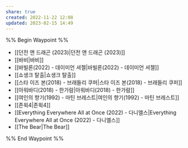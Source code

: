 ```yaml
---
share: true
created: 2022-11-22 12:08
updated: 2023-02-15 14:49
---
```


%% Begin Waypoint %%
- [[던전 앤 드래곤 (2023)|던전 앤 드래곤 (2023)]]
- [[바비|바비]]
- [[바빌론(2022) - 데이미언 셔젤|바빌론(2022) - 데이미언 셔젤]]
- [[쇼생크 탈출|쇼생크 탈출]]
- [[스타 이즈 본(2018) - 브래들리 쿠퍼|스타 이즈 본(2018) - 브래들리 쿠퍼]]
- [[아워바디(2018) - 한가람|아워바디(2018) - 한가람]]
- [[여인의 향기(1992) - 마틴 브레스트|여인의 향기(1992) - 마틴 브레스트]]
- [[존윅4|존윅4]]
- [[Everything Everywhere All at Once (2022) - 다니엘스|Everything Everywhere All at Once (2022) - 다니엘스]]
- [[The Bear|The Bear]]

%% End Waypoint %%
